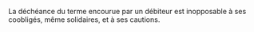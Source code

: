 La déchéance du terme encourue par un débiteur est inopposable à ses coobligés, même solidaires, et à ses cautions.

